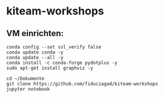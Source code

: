 # kiteam-workshops

## VM einrichten:
```
conda config --set ssl_verify false
conda update conda -y
conda update --all -y 
conda install -c conda-forge pydotplus -y 
sudo apt-get install graphviz -y 
```

```
cd ~/Dokumente
git clone https://github.com/fiduciagad/kiteam-workshops 
jupyter notebook
```
